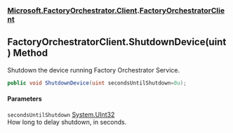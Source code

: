 ### [Microsoft.FactoryOrchestrator.Client](Microsoft_FactoryOrchestrator_Client.md 'Microsoft.FactoryOrchestrator.Client').[FactoryOrchestratorClient](FactoryOrchestratorClient.md 'Microsoft.FactoryOrchestrator.Client.FactoryOrchestratorClient')
## FactoryOrchestratorClient.ShutdownDevice(uint) Method
Shutdown the device running Factory Orchestrator Service.   
```csharp
public void ShutdownDevice(uint secondsUntilShutdown=0u);
```
#### Parameters
<a name='Microsoft_FactoryOrchestrator_Client_FactoryOrchestratorClient_ShutdownDevice(uint)_secondsUntilShutdown'></a>
`secondsUntilShutdown` [System.UInt32](https://docs.microsoft.com/en-us/dotnet/api/System.UInt32 'System.UInt32')  
How long to delay shutdown, in seconds.
  
